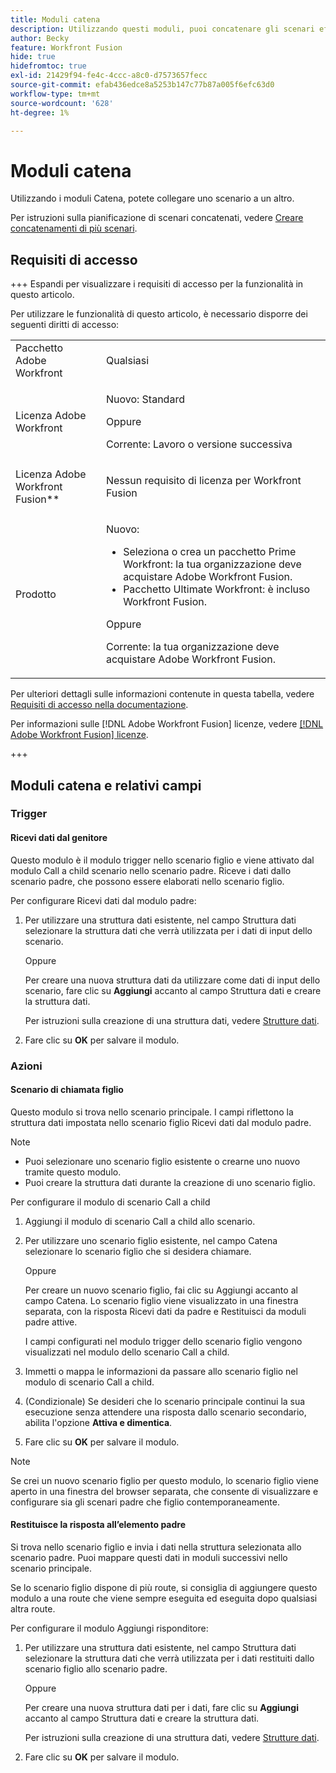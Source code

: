 ```yaml
---
title: Moduli catena
description: Utilizzando questi moduli, puoi concatenare gli scenari effettuando una chiamata all’altra.
author: Becky
feature: Workfront Fusion
hide: true
hidefromtoc: true
exl-id: 21429f94-fe4c-4ccc-a8c0-d7573657fecc
source-git-commit: efab436edce8a5253b147c77b87a005f6efc63d0
workflow-type: tm+mt
source-wordcount: '628'
ht-degree: 1%

---
```


# Moduli catena

Utilizzando i moduli Catena, potete collegare uno scenario a un altro.

<!--This article will be about the specific module configuration-->

Per istruzioni sulla pianificazione di scenari concatenati, vedere [Creare concatenamenti di più scenari](/help/workfront-fusion/create-scenarios/plan-a-scenario/chain-scenarios.md).


## Requisiti di accesso

+++ Espandi per visualizzare i requisiti di accesso per la funzionalità in questo articolo.

Per utilizzare le funzionalità di questo articolo, è necessario disporre dei seguenti diritti di accesso:

<table style="table-layout:auto">
 <col> 
 <col> 
 <tbody> 
  <tr> 
   <td role="rowheader">Pacchetto Adobe Workfront</td> 
   <td> <p>Qualsiasi</p> </td> 
  </tr> 
  <tr data-mc-conditions=""> 
   <td role="rowheader">Licenza Adobe Workfront</td> 
   <td> <p>Nuovo: Standard</p><p>Oppure</p><p>Corrente: Lavoro o versione successiva</p> </td> 
  </tr> 
  <tr> 
   <td role="rowheader">Licenza Adobe Workfront Fusion**</td> 
   <td>
   <p>Nessun requisito di licenza per Workfront Fusion</p>
   </td> 
  </tr> 
  <tr> 
   <td role="rowheader">Prodotto</td> 
   <td>
   <p>Nuovo:</p> <ul><li>Seleziona o crea un pacchetto Prime Workfront: la tua organizzazione deve acquistare Adobe Workfront Fusion.</li><li>Pacchetto Ultimate Workfront: è incluso Workfront Fusion.</li></ul>
   <p>Oppure</p>
   <p>Corrente: la tua organizzazione deve acquistare Adobe Workfront Fusion.</p>
   </td> 
  </tr>
 </tbody> 
</table>

Per ulteriori dettagli sulle informazioni contenute in questa tabella, vedere [Requisiti di accesso nella documentazione](/help/workfront-fusion/references/licenses-and-roles/access-level-requirements-in-documentation.md).

Per informazioni sulle [!DNL Adobe Workfront Fusion] licenze, vedere [[!DNL Adobe Workfront Fusion] licenze](/help/workfront-fusion/set-up-and-manage-workfront-fusion/licensing-operations-overview/license-automation-vs-integration.md).

+++

## Moduli catena e relativi campi

### Trigger

#### Ricevi dati dal genitore

Questo modulo è il modulo trigger nello scenario figlio e viene attivato dal modulo Call a child scenario nello scenario padre. Riceve i dati dallo scenario padre, che possono essere elaborati nello scenario figlio.

Per configurare Ricevi dati dal modulo padre:

1. Per utilizzare una struttura dati esistente, nel campo Struttura dati selezionare la struttura dati che verrà utilizzata per i dati di input dello scenario.

   Oppure

   Per creare una nuova struttura dati da utilizzare come dati di input dello scenario, fare clic su **Aggiungi** accanto al campo Struttura dati e creare la struttura dati.

   Per istruzioni sulla creazione di una struttura dati, vedere [Strutture dati](/help/workfront-fusion/references/mapping-panel/data-types/data-structures.md).

1. Fare clic su **OK** per salvare il modulo.

### Azioni

#### Scenario di chiamata figlio

Questo modulo si trova nello scenario principale. I campi riflettono la struttura dati impostata nello scenario figlio Ricevi dati dal modulo padre.

>[!NOTE]
>
>* Puoi selezionare uno scenario figlio esistente o crearne uno nuovo tramite questo modulo.
>* Puoi creare la struttura dati durante la creazione di uno scenario figlio.

Per configurare il modulo di scenario Call a child

1. Aggiungi il modulo di scenario Call a child allo scenario.
1. Per utilizzare uno scenario figlio esistente, nel campo Catena selezionare lo scenario figlio che si desidera chiamare.

   Oppure

   Per creare un nuovo scenario figlio, fai clic su Aggiungi accanto al campo Catena. Lo scenario figlio viene visualizzato in una finestra separata, con la risposta Ricevi dati da padre e Restituisci da moduli padre attive.

   I campi configurati nel modulo trigger dello scenario figlio vengono visualizzati nel modulo dello scenario Call a child.

1. Immetti o mappa le informazioni da passare allo scenario figlio nel modulo di scenario Call a child.
1. (Condizionale) Se desideri che lo scenario principale continui la sua esecuzione senza attendere una risposta dallo scenario secondario, abilita l&#39;opzione **Attiva e dimentica**.
1. Fare clic su **OK** per salvare il modulo.

>[!NOTE]
>
>Se crei un nuovo scenario figlio per questo modulo, lo scenario figlio viene aperto in una finestra del browser separata, che consente di visualizzare e configurare sia gli scenari padre che figlio contemporaneamente.

#### Restituisce la risposta all’elemento padre

Si trova nello scenario figlio e invia i dati nella struttura selezionata allo scenario padre. Puoi mappare questi dati in moduli successivi nello scenario principale.

Se lo scenario figlio dispone di più route, si consiglia di aggiungere questo modulo a una route che viene sempre eseguita ed eseguita dopo qualsiasi altra route.

Per configurare il modulo Aggiungi risponditore:

1. Per utilizzare una struttura dati esistente, nel campo Struttura dati selezionare la struttura dati che verrà utilizzata per i dati restituiti dallo scenario figlio allo scenario padre.

   Oppure

   Per creare una nuova struttura dati per i dati, fare clic su **Aggiungi** accanto al campo Struttura dati e creare la struttura dati.

   Per istruzioni sulla creazione di una struttura dati, vedere [Strutture dati](/help/workfront-fusion/references/mapping-panel/data-types/data-structures.md).

1. Fare clic su **OK** per salvare il modulo.
